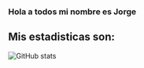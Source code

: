 ### Hola a todos mi nombre es Jorge

## Mis estadisticas son:


![GitHub stats](https://github-readme-stats.vercel.app/api?username=chochy2001&show_icons=true&theme=tokyonight)
